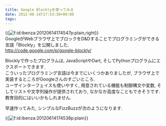 ```yaml
---
title: Google Blocklyを使ってみる
date: 2012-06-14T17:53:50+09:00
tags: 
---
```


{{<img src="/2012/06/14/175350/20120614174547.png" alt="f:id:ibenza:20120614174547p:plain,right">}}  
GoogleがWebブラウザ上でブロックをD&Dすることでプログラミングができる言語「Blockly」を公開しました\.  
[http://code\.google\.com/p/google\-blockly/](http://code.google.com/p/google-blockly/)

Blocklyで作ったプログラムは, JavaScriptやDart, そしてPythonプログラムにエクスポートできます\.  
こういったプログラミング言語は今までにいくつかありましたが, ブラウザ上で実装するところがGoogleさんのすごいところ\.  
ユーザインターフェイスも使いやすく, 用意されている機能も制御構文や変数, そしてリストや文字列操作が提供されており, なかなか高度なこともできそうです\.  
教育目的にはいいかもしれません\.

早速作ってみた, シンプルなFizzBuzzが次のようになります\.

{{<img src="/2012/06/14/175350/20120614174538.png" alt="f:id:ibenza:20120614174538p:plain">}}

